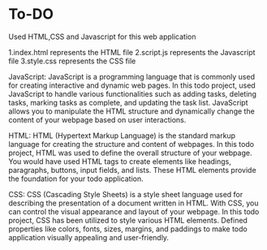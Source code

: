 # To-DO
Used HTML,CSS and Javascript for this web application
 
1.index.html represents the HTML file
2.script.js represents the Javascript file
3.style.css represents the CSS file

JavaScript: JavaScript is a programming language that is commonly used for creating interactive and dynamic web pages. In this todo project, used JavaScript to handle various functionalities such as adding tasks, deleting tasks, marking tasks as complete, and updating the task list. JavaScript allows you to manipulate the HTML structure and dynamically change the content of your webpage based on user interactions.

HTML: HTML (Hypertext Markup Language) is the standard markup language for creating the structure and content of webpages. In this todo project, HTML was used to define the overall structure of your webpage. You would have used HTML tags to create elements like headings, paragraphs, buttons, input fields, and lists. These HTML elements provide the foundation for your todo application.

CSS: CSS (Cascading Style Sheets) is a style sheet language used for describing the presentation of a document written in HTML. With CSS, you can control the visual appearance and layout of your webpage. In this todo project, CSS has been utilized to style various HTML elements. Defined properties like colors, fonts, sizes, margins, and paddings to make todo application visually appealing and user-friendly.
